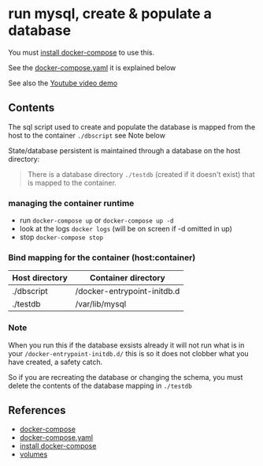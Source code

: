 # run mysql, create & populate a database

You must [install docker-compose](https://docs.docker.com/compose/install/) to use this.

See the [docker-compose.yaml](docker-compose.yaml) it is explained below

See also the [Youtube video demo](https://youtu.be/3LUOxIffRAE)

## Contents
The sql script used to create and populate the database  is mapped from the host to the container `./dbscript` see Note below

State/database persistent is maintained through a database on the host directory:  
> There is a database directory  `./testdb` (created if it doesn't exist) that is mapped to the container.
### managing the container runtime
* run `docker-compose up` or `docker-compose up -d`
* look at the logs `docker logs`  (will be on screen if -d omitted in up)
* stop `docker-compose stop`

### Bind mapping for the container (host:container)
Host directory | Container directory 
--------------- | -----------------
./dbscript   | /docker-entrypoint-initdb.d
./testdb  | /var/lib/mysql
###  Note
When you run this if the database exsists already it will not run what is in your `/docker-entrypoint-initdb.d/`
this is so it does not clobber what you have created, a safety catch.

So if you are recreating the database or changing the schema, you must delete the contents of the database mapping in `./testdb`
## References
* [docker-compose](https://docs.docker.com/compose/reference/)
* [docker-compose.yaml](https://docs.docker.com/compose/compose-file/compose-file-v3/)
* [install docker-compose](https://docs.docker.com/compose/install/)
* [volumes](https://docs.docker.com/storage/volumes/)

